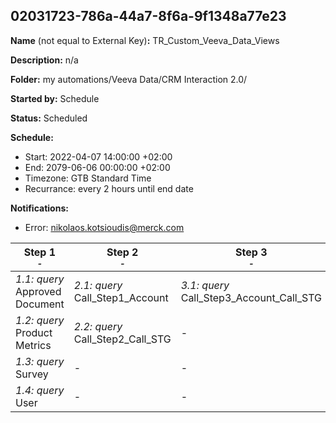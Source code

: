 ## 02031723-786a-44a7-8f6a-9f1348a77e23

**Name** (not equal to External Key)**:** TR_Custom_Veeva_Data_Views

**Description:** n/a

**Folder:** my automations/Veeva Data/CRM Interaction 2.0/

**Started by:** Schedule

**Status:** Scheduled

**Schedule:**

* Start: 2022-04-07 14:00:00 +02:00
* End: 2079-06-06 00:00:00 +02:00
* Timezone: GTB Standard Time
* Recurrance: every 2 hours until end date

**Notifications:**

* Error: nikolaos.kotsioudis@merck.com

| Step 1<br>_<small>-</small>_ | Step 2<br>_<small>-</small>_ | Step 3<br>_<small>-</small>_ | Step 4<br>_<small>-</small>_ | Step 5<br>_<small>-</small>_ |
| --- | --- | --- | --- | --- |
| _1.1: query_<br>Approved Document | _2.1: query_<br>Call_Step1_Account | _3.1: query_<br>Call_Step3_Account_Call_STG | _4.1: query_<br>Call_Step4_Account_Call_Detail_STG | _5.1: query_<br>Call_TR_FINAL |
| _1.2: query_<br>Product Metrics | _2.2: query_<br>Call_Step2_Call_STG | - | - | _5.2: query_<br>Sample Order |
| _1.3: query_<br>Survey | - | - | - | _5.3: query_<br>CLM Call |
| _1.4: query_<br>User | - | - | - | - |
